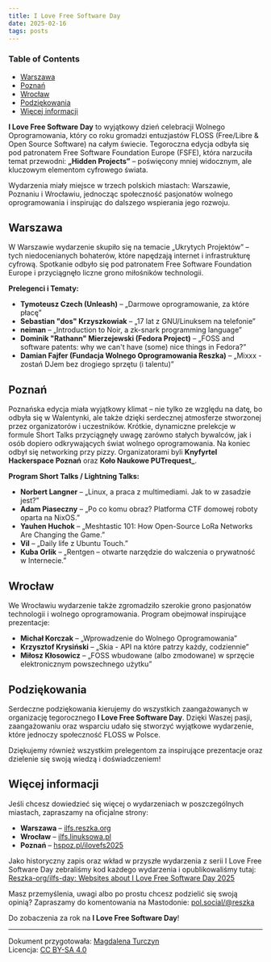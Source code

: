 ```yaml
---
title: I Love Free Software Day
date: 2025-02-16
tags: posts
---
```


### Table of Contents

- [Warszawa](#warszawa)
- [Poznań](#poznań)
- [Wrocław](#wrocław)
- [Podziękowania](#podziękowania)
- [Więcej informacji](#więcej-informacji)

**I Love Free Software Day** to wyjątkowy dzień celebracji Wolnego Oprogramowania, który co roku gromadzi entuzjastów FLOSS (Free/Libre & Open Source Software) na całym świecie. Tegoroczna edycja odbyła się pod patronatem Free Software Foundation Europe (FSFE), która narzuciła temat przewodni: **„Hidden Projects”** – poświęcony mniej widocznym, ale kluczowym elementom cyfrowego świata.

Wydarzenia miały miejsce w trzech polskich miastach: Warszawie, Poznaniu i Wrocławiu, jednocząc społeczność pasjonatów wolnego oprogramowania i inspirując do dalszego wspierania jego rozwoju.

## Warszawa

W Warszawie wydarzenie skupiło się na temacie „Ukrytych Projektów” – tych niedocenianych bohaterów, które napędzają internet i infrastrukturę cyfrową. Spotkanie odbyło się pod patronatem Free Software Foundation Europe i przyciągnęło liczne grono miłośników technologii.

**Prelegenci i Tematy:**

- **Tymoteusz Czech (Unleash)** – „Darmowe oprogramowanie, za które płacę”
- **Sebastian "dos" Krzyszkowiak** – „17 lat z GNU/Linuksem na telefonie”
- **neiman** – „Introduction to Noir, a zk-snark programming language”
- **Dominik "Rathann" Mierzejewski (Fedora Project)** – „FOSS and software patents: why we can't have (some) nice things in Fedora?”
- **Damian Fajfer (Fundacja Wolnego Oprogramowania Reszka)** – „Mixxx - zostań DJem bez drogiego sprzętu (i talentu)”

## Poznań

Poznańska edycja miała wyjątkowy klimat – nie tylko ze względu na datę, bo odbyła się w Walentynki, ale także dzięki serdecznej atmosferze stworzonej przez organizatorów i uczestników. Krótkie, dynamiczne prelekcje w formule Short Talks przyciągnęły uwagę zarówno stałych bywalców, jak i osób dopiero odkrywających świat wolnego oprogramowania. Na koniec odbył się networking przy pizzy. Organizatorami byli **Knyfyrtel Hackerspace Poznań** oraz **Koło Naukowe PUTrequest_**.

**Program Short Talks / Lightning Talks:**

- **Norbert Langner** – „Linux, a praca z multimediami. Jak to w zasadzie jest?”
- **Adam Piaseczny** – „Po co komu obraz? Platforma CTF domowej roboty oparta na NixOS.”
- **Yauhen Huchok** – „Meshtastic 101: How Open-Source LoRa Networks Are Changing the Game.”
- **Vil** – „Daily life z Ubuntu Touch.”
- **Kuba Orlik** – „Rentgen – otwarte narzędzie do walczenia o prywatność w Internecie.”

## Wrocław

We Wrocławiu wydarzenie także zgromadziło szerokie grono pasjonatów technologii i wolnego oprogramowania. Program obejmował inspirujące prezentacje:

- **Michał Korczak** – „Wprowadzenie do Wolnego Oprogramowania”
- **Krzysztof Krysiński** – „Skia - API na które patrzy każdy, codziennie”
- **Miłosz Kłosowicz** – „FOSS wbudowane (albo zmodowane) w sprzęcie elektronicznym powszechnego użytku”

## Podziękowania

Serdeczne podziękowania kierujemy do wszystkich zaangażowanych w organizację tegorocznego **I Love Free Software Day**. Dzięki Waszej pasji, zaangażowaniu oraz wsparciu udało się stworzyć wyjątkowe wydarzenie, które jednoczy społeczność FLOSS w Polsce.

Dziękujemy również wszystkim prelegentom za inspirujące prezentacje oraz dzielenie się swoją wiedzą i doświadczeniem!

## Więcej informacji

Jeśli chcesz dowiedzieć się więcej o wydarzeniach w poszczególnych miastach, zapraszamy na oficjalne strony:

- **Warszawa** – [ilfs.reszka.org](https://ilfs.reszka.org/)
- **Wrocław** – [ilfs.linuksowa.pl](https://ilfs.linuksowa.pl/)
- **Poznań** – [hspoz.pl/ilovefs2025](https://hspoz.pl/ilovefs2025/)

Jako historyczny zapis oraz wkład w przyszłe wydarzenia z serii I Love Free Software Day zebraliśmy kod każdego wydarzenia i opublikowaliśmy tutaj: [Reszka-org/ilfs-day: Websites about I Love Free Software Day 2025](https://github.com/Reszka-org/ilfs-day)

Masz przemyślenia, uwagi albo po prostu chcesz podzielić się swoją opinią? Zapraszamy do komentowania na Mastodonie: [pol.social/@reszka](https://pol.social/@reszka/114201922428136559)

Do zobaczenia za rok na **I Love Free Software Day**!

---

Dokument przygotowała: [Magdalena Turczyn](mailto:magdalena.turczyn@reszka.org)  
Licencja: [CC BY-SA 4.0](https://creativecommons.org/licenses/by-sa/4.0/deed.pl)
